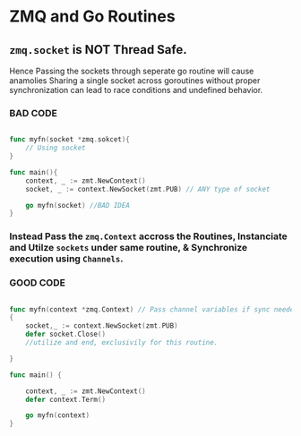 # ZMQ and Go Routines

## `zmq.socket` is **NOT** Thread Safe.

Hence Passing the sockets through seperate go routine will cause anamolies
Sharing a single socket across goroutines without proper synchronization can lead to race conditions and undefined behavior.


### **BAD CODE**
```go

func myfn(socket *zmq.sokcet){
    // Using socket
}

func main(){
    context, _ := zmt.NewContext()
	socket, _ := context.NewSocket(zmt.PUB) // ANY type of socket

    go myfn(socket) //BAD IDEA
}
```

### Instead Pass the `zmq.Context` accross the Routines, Instanciate and Utilze `sockets` under same routine, & Synchronize execution using `Channels`.

### **GOOD CODE**
```go

func myfn(context *zmq.Context) // Pass channel variables if sync needed
{
    socket,_ := context.NewSocket(zmt.PUB)
    defer socket.Close()
    //utilize and end, exclusivily for this routine.

}

func main() {

	context, _ := zmt.NewContext()
	defer context.Term()

    go myfn(context)
}
```
